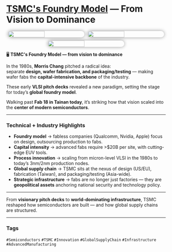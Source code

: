 # [TSMC's Foundry Model](https://www.tsmc.com/english/aboutTSMC/dc_infographics_foundry) — From Vision to Dominance

<div style="display:flex;flex-wrap:wrap;gap:10px;justify-content:center;">
  <img src="/alvin-site/JPG_VID/PXL_20250303_073320154.jpg?v=3"
       style="width:48%;border-radius:12px;box-shadow:0 0 12px rgba(0,0,0,0.4);">
  <img src="/alvin-site/JPG_VID/PXL_20250303_073720978.jpg?v=3"
       style="width:48%;border-radius:12px;box-shadow:0 0 12px rgba(0,0,0,0.4);">
  <img src="/alvin-site/JPG_VID/PXL_20250317_120501610.NIGHT.jpg"
       style="width:48%;border-radius:12px;box-shadow:0 0 12px rgba(0,0,0,0.4);">
</div>

🖥️ **TSMC's Foundry Model — from vision to dominance**  

In the 1980s, **Morris Chang** pitched a radical idea:  
separate **design, wafer fabrication, and packaging/testing** — making wafer fabs the **capital-intensive backbone** of the industry.  

These early **VLSI pitch decks** revealed a new paradigm, setting the stage for today’s **global foundry model**.  

Walking past **Fab 18 in Tainan today**, it’s striking how that vision scaled into the **center of modern semiconductors**.  

---

### Technical + Industry Highlights
- **Foundry model** → fabless companies (Qualcomm, Nvidia, Apple) focus on design, outsourcing production to fabs.  
- **Capital intensity** → advanced fabs require >$20B per site, with cutting-edge EUV tools.  
- **Process innovation** → scaling from micron-level VLSI in the 1980s to today’s 3nm/2nm production nodes.  
- **Global supply chain** → TSMC sits at the nexus of design (US/EU), fabrication (Taiwan), and packaging/testing (Asia-wide).  
- **Strategic infrastructure** → fabs are no longer just factories — they are **geopolitical assets** anchoring national security and technology policy.  

---

From **visionary pitch decks** to **world-dominating infrastructure**, TSMC reshaped how semiconductors are built — and how global supply chains are structured.  

---

### Tags  
`#Semiconductors` `#TSMC` `#Innovation` `#GlobalSupplyChain` `#Infrastructure` `#AdvancedManufacturing`
